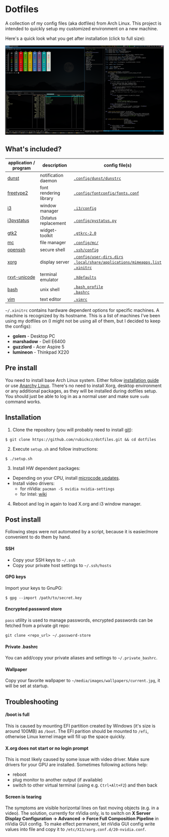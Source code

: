 # Dotfiles

A collection of my config files (aka dotfiles) from Arch Linux. This project is intended to quickly setup my customized environment on a new machine. 

Here's a quick look what you get after installation (click to full size):

![Appearance of the configured desktop](https://raw.githubusercontent.com/rubickcz/dotfiles/master/img/desktop.png)

## What's included?

| application / program  | description | config file(s) |
| ------------- | ------------- | ------------- |
| [dunst](https://www.archlinux.org/packages/community/i686/dunst/) | notification daemon | [`.config/dunst/dunstrc`](https://github.com/rubickcz/dotfiles/blob/master/dotfiles/.config/dunst/dunstrc) |
| [freetype2](https://www.archlinux.org/packages/extra/x86_64/freetype2/) | font rendering library | [`.config/fontconfig/fonts.conf`](https://github.com/rubickcz/dotfiles/blob/master/dotfiles/.config/fontconfig/fonts.conf) |
| [i3](https://www.archlinux.org/groups/x86_64/i3/)  | window manager | [`.i3/config`](https://github.com/rubickcz/dotfiles/blob/master/dotfiles/.i3/config) |
| [i3pystatus](https://aur.archlinux.org/packages/i3pystatus-git/)  | i3status replacement | [`.config/pystatus.py`](https://github.com/rubickcz/dotfiles/blob/master/dotfiles/.config/pystatus.py) |
| [gtk2](https://www.archlinux.org/packages/extra/x86_64/gtk2/)  | widget-toolkit | [`.gtkrc-2.0`](https://github.com/rubickcz/dotfiles/blob/master/dotfiles/.gtkrc-2.0) |
| [mc](https://www.archlinux.org/packages/community/x86_64/mc/)  | file manager | [`.config/mc/`](https://github.com/rubickcz/dotfiles/tree/master/dotfiles/.config/mc)  |
| [openssh](https://www.archlinux.org/packages/core/x86_64/openssh/)  | secure shell | [`.ssh/config`](https://github.com/rubickcz/dotfiles/tree/master/dotfiles/.ssh/config)  |
| [xorg](https://www.archlinux.org/packages/extra/x86_64/freetype2/) | display server | [`.config/user-dirs.dirs`](https://github.com/rubickcz/dotfiles/blob/master/dotfiles/.config/user-dirs.dirs)<br>[`.local/share/applications/mimeapps.list`](https://github.com/rubickcz/dotfiles/blob/master/dotfiles/.local/share/applications/mimeapps.list)<br>[`.xinitrc`](https://github.com/rubickcz/dotfiles/blob/master/dotfiles/.xinitrc)  |
| [rxvt-unicode](https://www.archlinux.org/packages/community/x86_64/rxvt-unicode/) | terminal emulator | [`.Xdefaults`](https://github.com/rubickcz/dotfiles/blob/master/dotfiles/.Xdefaults) |
| [bash](https://www.archlinux.org/packages/core/x86_64/bash/) | unix shell | [`.bash_profile`](https://github.com/rubickcz/dotfiles/blob/master/dotfiles/.bash_profile)<br>[`.bashrc`](https://github.com/rubickcz/dotfiles/blob/master/dotfiles/.bashrc)  |
| [vim](https://www.archlinux.org/packages/extra/x86_64/gvim/)  | text editor | [`.vimrc`](https://github.com/rubickcz/dotfiles/blob/master/dotfiles/.vimrc) |

`~/.xinitrc` contains hardware dependent options for specific machines. A machine is recognized by its hostname. This is a list of machines I've been using my dotfiles on (I might not be using all of them, but I decided to keep the configs):
* **golem** - Desktop PC
* **marshadow** - Dell E6400
* **guzzlord** - Acer Aspire 5
* **lumineon** - Thinkpad X220

## Pre install
You need to install base Arch Linux system. Either follow [installation guide](https://wiki.archlinux.org/index.php/Installation_guide) or use [Anarchy Linux](https://www.anarchylinux.org/). There's no need to install Xorg, desktop environment or any additional packages, as they will be installed during dotfiles setup. You should just be able to log in as a normal user and make sure `sudo` command works.

## Installation
1. Clone the repository (you will probably need to install [git](https://www.archlinux.org/packages/extra/x86_64/git/)):
```
$ git clone https://github.com/rubickcz/dotfiles.git && cd dotfiles
```

2. Execute `setup.sh` and follow instructions:
```
$ ./setup.sh
```

3. Install HW dependent packages:
* Depending on your CPU, install [microcode updates](https://wiki.archlinux.org/index.php/Microcode).
* Install video drivers:
    * for nVidia: `pacman -S nvidia nvidia-settings`
    * for Intel: [wiki](https://wiki.archlinux.org/index.php/Intel_graphics) 
    
4. Reboot and log in again to load X.org and i3 window manager.

## Post install
Following steps were not automated by a script, because it is easier/more convenient to do them by hand.

#### SSH
* Copy your SSH keys to `~/.ssh`
* Copy your private host settings to `~/.ssh/hosts`

#### GPG keys
Import your keys to GnuPG:
```
$ gpg --import /path/to/secret.key
```

#### Encrypted password store
`pass` utility is used to manage passwords, encrypted passwords can be fetched from a private git repo:
```
git clone <repo_url> ~/.password-store
```

#### Private .bashrc
You can add/copy your private aliases and settings to `~/.private_bashrc`.

#### Wallpaper
Copy your favorite wallpaper to `~/media/images/wallpapers/current.jpg`, it will be set at startup.

## Troubleshooting

#### /boot is full
This is caused by mounting EFI partition created by Windows (it's size is around 100MB) as `/boot`. The EFI parition should be mounted to `/efi`, otherwise Linux kernel image will fill up the space quickly.

#### X.org does not start or no login prompt
This is most likely caused by some issue with video driver. Make sure drivers for your GPU are installed. Sometimes following actions help:
* reboot
* plug monitor to another output (if available)
* switch to other virtual terminal (using e.g. `Ctrl+Alt+F2`) and then back

#### Screen is tearing
The symptoms are visible horizontal lines on fast moving objects (e.g. in a video). The solution, currently for nVidia only, is to switch on **X Server Display Configuration -> Advanced -> Force Full Composition Pipeline** in nVidia GUI config. To make effect permanent, let nVidia GUI config write values into file and copy it to `/etc/X11/xorg.conf.d/20-nvidia.conf`.
